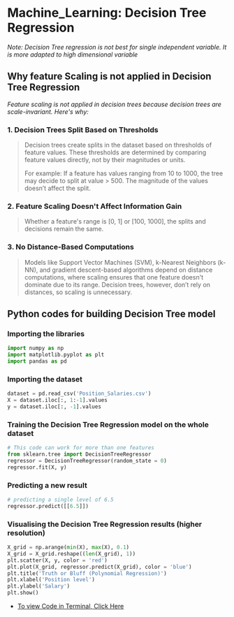 # Machine_Learning: Decision Tree Regression
_Note: Decision Tree regression is not best for single independent variable. It is more adapted to high dimensional variable_

## Why feature Scaling is not applied in Decision Tree Regression
_Feature scaling is not applied in decision trees because decision trees are scale-invariant. Here's why:_

### 1. Decision Trees Split Based on Thresholds
>Decision trees create splits in the dataset based on thresholds of feature values.
>These thresholds are determined by comparing feature values directly, not by their magnitudes or units.
> 
>For example:
>If a feature has values ranging from 10 to 1000, the tree may decide to split at value > 500. The magnitude of the values doesn’t affect the split.

### 2. Feature Scaling Doesn't Affect Information Gain
> Whether a feature's range is [0, 1] or [100, 1000], the splits and decisions remain the same.

### 3. No Distance-Based Computations
> Models like Support Vector Machines (SVM), k-Nearest Neighbors (k-NN), and gradient descent-based algorithms depend on distance computations, where scaling ensures that one feature doesn't dominate due to its range.
> Decision trees, however, don’t rely on distances, so scaling is unnecessary.
>

## Python codes for building Decision Tree model

### Importing the libraries
```python
import numpy as np
import matplotlib.pyplot as plt
import pandas as pd
```

### Importing the dataset
```python
dataset = pd.read_csv('Position_Salaries.csv')
X = dataset.iloc[:, 1:-1].values
y = dataset.iloc[:, -1].values
```

### Training the Decision Tree Regression model on the whole dataset
```python
# This code can work for more than one features
from sklearn.tree import DecisionTreeRegressor
regressor = DecisionTreeRegressor(random_state = 0)
regressor.fit(X, y)
```

### Predicting a new result
```python
# predicting a single level of 6.5
regressor.predict([[6.5]])
```

### Visualising the Decision Tree Regression results (higher resolution)
```python
X_grid = np.arange(min(X), max(X), 0.1)
X_grid = X_grid.reshape((len(X_grid), 1))
plt.scatter(X, y, color = 'red')
plt.plot(X_grid, regressor.predict(X_grid), color = 'blue')
plt.title('Truth or Bluff (Polynomial Regression)')
plt.xlabel('Position level')
plt.ylabel('Salary')
plt.show()
```

+ [To view Code in Terminal, Click Here](https://colab.research.google.com/drive/1ppQAms1Pas2OG2_whiKTmVmDuzNWJnNq#scrollTo=awOyDi-RrJMH)
  
